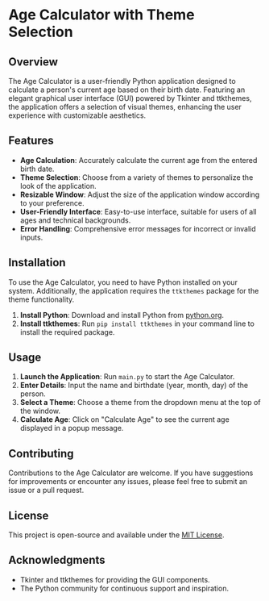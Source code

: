 # Age Calculator with Theme Selection

## Overview
The Age Calculator is a user-friendly Python application designed to calculate a person's current age based on their birth date. Featuring an elegant graphical user interface (GUI) powered by Tkinter and ttkthemes, the application offers a selection of visual themes, enhancing the user experience with customizable aesthetics.

## Features
- **Age Calculation**: Accurately calculate the current age from the entered birth date.
- **Theme Selection**: Choose from a variety of themes to personalize the look of the application.
- **Resizable Window**: Adjust the size of the application window according to your preference.
- **User-Friendly Interface**: Easy-to-use interface, suitable for users of all ages and technical backgrounds.
- **Error Handling**: Comprehensive error messages for incorrect or invalid inputs.

## Installation
To use the Age Calculator, you need to have Python installed on your system. Additionally, the application requires the `ttkthemes` package for the theme functionality.

1. **Install Python**: Download and install Python from [python.org](https://www.python.org/).
2. **Install ttkthemes**: Run `pip install ttkthemes` in your command line to install the required package.

## Usage
1. **Launch the Application**: Run `main.py` to start the Age Calculator.
2. **Enter Details**: Input the name and birthdate (year, month, day) of the person.
3. **Select a Theme**: Choose a theme from the dropdown menu at the top of the window.
4. **Calculate Age**: Click on "Calculate Age" to see the current age displayed in a popup message.

## Contributing
Contributions to the Age Calculator are welcome. If you have suggestions for improvements or encounter any issues, please feel free to submit an issue or a pull request.

## License
This project is open-source and available under the [MIT License](https://opensource.org/licenses/MIT).

## Acknowledgments
- Tkinter and ttkthemes for providing the GUI components.
- The Python community for continuous support and inspiration.